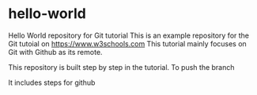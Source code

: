 # hello-world
Hello World repository for Git tutorial
This is an example repository for the Git tutoial on https://www.w3schools.com
This tutorial mainly focuses on Git with Github as its remote.

This repository is built step by step in the tutorial.
To push the branch 

It includes steps for github
